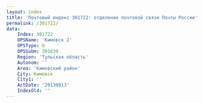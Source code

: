 ```yaml
---
layout: index
title: 'Почтовый индекс 301722: отделение почтовой связи Почты России'
permalink: /301722/
data:
    Index: 301722
    OPSName: 'Кимовск 2'
    OPSType: О
    OPSSubm: 301839
    Region: 'Тульская область'
    Autonom: ''
    Area: 'Кимовский район'
    City: Кимовск
    City1: ''
    ActDate: '20130913'
    IndexOld: ''
---
```

